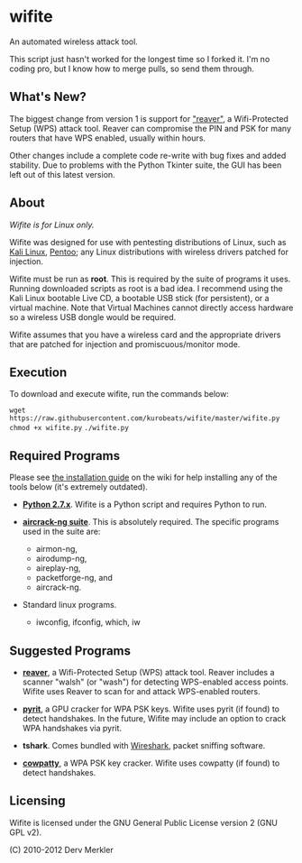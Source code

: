 wifite
======

An automated wireless attack tool.

This script just hasn't worked for the longest time so I forked it. I'm no coding pro, but I know how to merge pulls, so send them through.

What's New?
-----------

The biggest change from version 1 is support for ["reaver"](https://github.com/gabrielrcouto/reaver-wps/), a Wifi-Protected Setup (WPS) attack tool.  Reaver can compromise the PIN and PSK for many routers that have WPS enabled, usually within hours.

Other changes include a complete code re-write with bug fixes and added stability.  Due to problems with the Python Tkinter suite, the GUI has been left out of this latest version.


About
-----

_Wifite is for Linux only._

Wifite was designed for use with pentesting distributions of Linux, such as [Kali Linux](http://www.kali.org/), [Pentoo](http://www.pentoo.ch/); any Linux distributions with wireless drivers patched for injection.

Wifite must be run as __root__. This is required by the suite of programs it uses. Running downloaded scripts as root is a bad idea. I recommend using the Kali Linux bootable Live CD, a bootable USB stick (for persistent), or a virtual machine. Note that Virtual Machines cannot directly access hardware so a wireless USB dongle would be required.

Wifite assumes that you have a wireless card and the appropriate drivers that are patched for injection and promiscuous/monitor mode.

Execution
---------

To download and execute wifite, run the commands below:

`wget https://raw.githubusercontent.com/kurobeats/wifite/master/wifite.py`
`chmod +x wifite.py`
`./wifite.py`


Required Programs
-----------------

Please see [the installation guide](https://github.com/derv82/wifite/wiki/Installation) on the wiki for help installing any of the tools below (it's extremely outdated).

* [__Python 2.7.x__](http://python.org/getit/). Wifite is a Python script and requires Python to run.

* [__aircrack-ng suite__](http://aircrack-ng.org/).
  This is absolutely required.  The specific programs used in the suite are:
    * airmon-ng,
    * airodump-ng,
    * aireplay-ng,
    * packetforge-ng, and
    * aircrack-ng.

* Standard linux programs.
  * iwconfig, ifconfig, which, iw

Suggested Programs
------------------

* [__reaver__](https://github.com/gabrielrcouto/reaver-wps/), a Wifi-Protected Setup (WPS) attack tool.  Reaver includes a scanner "walsh" (or "wash") for detecting WPS-enabled access points. Wifite uses Reaver to scan for and attack WPS-enabled routers.

* [__pyrit__](https://github.com/JPaulMora/Pyrit/), a GPU cracker for WPA PSK keys. Wifite uses pyrit (if found) to detect handshakes. In the future, Wifite may include an option to crack WPA handshakes via pyrit.

* __tshark__. Comes bundled with [Wireshark](http://www.wireshark.org/), packet sniffing software.

* [__cowpatty__](https://github.com/roobixx/cowpatty), a WPA PSK key cracker. Wifite uses cowpatty (if found) to detect handshakes.


Licensing
---------

Wifite is licensed under the GNU General Public License version 2 (GNU GPL v2).

(C) 2010-2012 Derv Merkler
